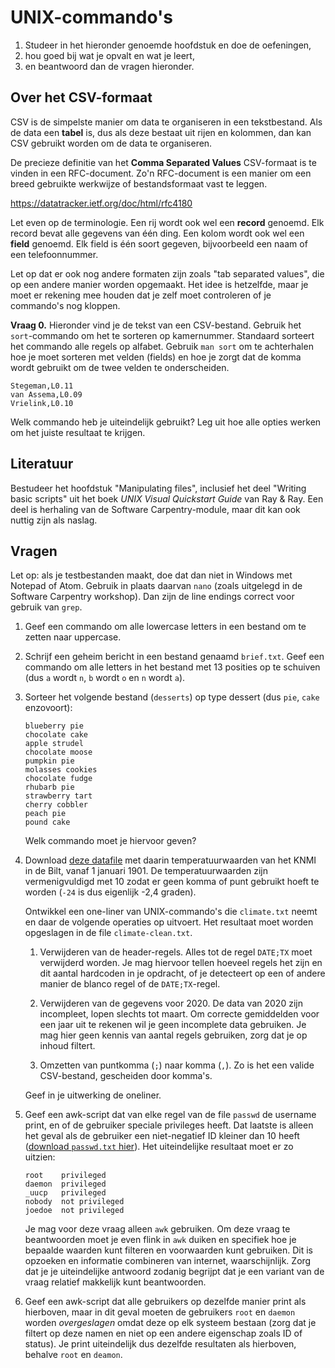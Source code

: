 # UNIX-commando's

1. Studeer in het hieronder genoemde hoofdstuk en doe de oefeningen,
2. hou goed bij wat je opvalt en wat je leert,
3. en beantwoord dan de vragen hieronder.

## Over het CSV-formaat

CSV is de simpelste manier om data te organiseren in een tekstbestand. Als de data een **tabel** is, dus als deze bestaat uit rijen en kolommen, dan kan CSV gebruikt worden om de data te organiseren.

De precieze definitie van het **Comma Separated Values** CSV-formaat is te vinden in een RFC-document. Zo'n RFC-document is een manier om een breed gebruikte werkwijze of bestandsformaat vast te leggen.

<https://datatracker.ietf.org/doc/html/rfc4180>

Let even op de terminologie. Een rij wordt ook wel een **record** genoemd. Elk record bevat alle gegevens van één ding. Een kolom wordt ook wel een **field** genoemd. Elk field is één soort gegeven, bijvoorbeeld een naam of een telefoonnummer.

Let op dat er ook nog andere formaten zijn zoals "tab separated values", die op een andere manier worden opgemaakt. Het idee is hetzelfde, maar je moet er rekening mee houden dat je zelf moet controleren of je commando's nog kloppen.

**Vraag 0.** Hieronder vind je de tekst van een CSV-bestand. Gebruik het `sort`-commando om het te sorteren op kamernummer. Standaard sorteert het commando alle regels op alfabet. Gebruik `man sort` om te achterhalen hoe je moet sorteren met velden (fields) en hoe je zorgt dat de komma wordt gebruikt om de twee velden te onderscheiden.

    Stegeman,L0.11
    van Assema,L0.09
    Vrielink,L0.10

Welk commando heb je uiteindelijk gebruikt? Leg uit hoe alle opties werken om het juiste resultaat te krijgen.

## Literatuur

Bestudeer het hoofdstuk "Manipulating files", inclusief het deel "Writing basic scripts" uit het boek *UNIX Visual Quickstart Guide* van Ray & Ray. Een deel is herhaling van de Software Carpentry-module, maar dit kan ook nuttig zijn als naslag.

## Vragen

Let op: als je testbestanden maakt, doe dat dan niet in Windows met Notepad of Atom. Gebruik in plaats daarvan `nano` (zoals uitgelegd in de Software Carpentry workshop). Dan zijn de line endings correct voor gebruik van `grep`.

1.  Geef een commando om alle lowercase letters in een bestand om te zetten naar uppercase.

1.  Schrijf een geheim bericht in een bestand genaamd `brief.txt`. Geef een commando om alle letters in het bestand met 13 posities op te schuiven (dus `a` wordt `n`, `b` wordt `o` en `n` wordt `a`).

1.  Sorteer het volgende bestand (`desserts`) op type dessert (dus `pie`, `cake` enzovoort):

        blueberry pie
        chocolate cake
        apple strudel
        chocolate moose
        pumpkin pie
        molasses cookies
        chocolate fudge
        rhubarb pie
        strawberry tart
        cherry cobbler
        peach pie
        pound cake

    Welk commando moet je hiervoor geven?

1.  Download [deze datafile](climate.txt) met daarin temperatuurwaarden van het KNMI in de Bilt, vanaf 1 januari 1901. De temperatuurwaarden zijn vermenigvuldigd met 10 zodat er geen komma of punt gebruikt hoeft te worden (`-24` is dus eigenlijk -2,4 graden).

    Ontwikkel een one-liner van UNIX-commando's die `climate.txt` neemt en daar de volgende operaties op uitvoert. Het resultaat moet worden opgeslagen in de file `climate-clean.txt`.

    1. Verwijderen van de header-regels. Alles tot de regel `DATE;TX` moet verwijderd worden. Je mag hiervoor tellen hoeveel regels het zijn en dit aantal hardcoden in je opdracht, of je detecteert op een of andere manier de blanco regel of de `DATE;TX`-regel.

    2. Verwijderen van de gegevens voor 2020. De data van 2020 zijn incompleet, lopen slechts tot maart. Om correcte gemiddelden voor een jaar uit te rekenen wil je geen incomplete data gebruiken. Je mag hier geen kennis van aantal regels gebruiken, zorg dat je op inhoud filtert.

    3. Omzetten van puntkomma (`;`) naar komma (`,`). Zo is het een valide CSV-bestand, gescheiden door komma's.

    Geef in je uitwerking de oneliner.

1.  Geef een awk-script dat van elke regel van de file `passwd` de username print, en of de gebruiker speciale privileges heeft. Dat laatste is alleen het geval als de gebruiker een niet-negatief ID kleiner dan 10 heeft ([download `passwd.txt` hier](passwd.txt)). Het uiteindelijke resultaat moet er zo uitzien:

        root    privileged
        daemon  privileged
        _uucp   privileged
        nobody  not privileged
        joedoe  not privileged

    Je mag voor deze vraag alleen `awk` gebruiken. Om deze vraag te beantwoorden moet je even flink in `awk` duiken en specifiek hoe je bepaalde waarden kunt filteren en voorwaarden kunt gebruiken. Dit is opzoeken en informatie combineren van internet, waarschijnlijk. Zorg dat je je uiteindelijke antwoord zodanig begrijpt dat je een variant van de vraag relatief makkelijk kunt beantwoorden.

1.  Geef een awk-script dat alle gebruikers op dezelfde manier print als hierboven, maar in dit geval moeten de gebruikers `root` en `daemon` worden *overgeslagen* omdat deze op elk systeem bestaan (zorg dat je filtert op deze namen en niet op een andere eigenschap zoals ID of status). Je print uiteindelijk dus dezelfde resultaten als hierboven, behalve `root` en `deamon`.
